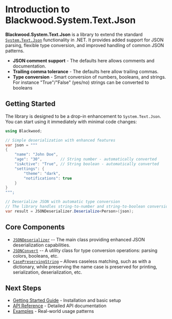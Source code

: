 # Introduction to Blackwood.System.Text.Json

**Blackwood.System.Text.Json** is a library to extend the standard
[`System.Text.Json`](https://learn.microsoft.com/en-us/dotnet/api/system.text.json)
functionality in .NET. It provides added support for JSON parsing,
flexible type conversion, and improved handling of common JSON patterns.

- **JSON comment support** - The defaults here allows comments and documentation.
- **Trailing comma tolerance** - The defaults here allow trailing commas.
- **Type conversion** - Smart conversion of numbers, booleans, and strings.  For instance "True"/"False" (yes/no) strings can be converted to booleans

## Getting Started

The library is designed to be a drop-in enhancement to `System.Text.Json`. You
can start using it immediately with minimal code changes:

```csharp
using Blackwood;

// Simple deserialization with enhanced features
var json = """
{
    "name": "John Doe",
    "age": "30",        // String number - automatically converted
    "isActive": "True", // String boolean - automatically converted
    "settings": {
        "theme": "dark",
        "notifications": true
    }
}
""";

// Deserialize JSON with automatic type conversion
// The library handles string-to-number and string-to-boolean conversion
var result = JSONDeserializer.Deserialize<Person>(json);
```


## Core Components

- [`JSONDeserializer`](xref:Blackwood.JSONDeserializer) -- The main class providing enhanced JSON deserialization capabilities.
- [`JSONConvert`](xref:Blackwood.JSONConvert) -- A utility class for type conversion operations: parsing colors, booleans, etc.
- [`CasePreservingString`](xref:Blackwood.CasePreservingString) – Allows caseless matching, such as with a dictionary, while preserving the name case is preserved for printing, serialization, deserialization, etc.


## Next Steps

- [Getting Started Guide](getting-started.md) - Installation and basic setup
- [API Reference](../api/index.md) - Detailed API documentation
- [Examples](examples.md) - Real-world usage patterns
